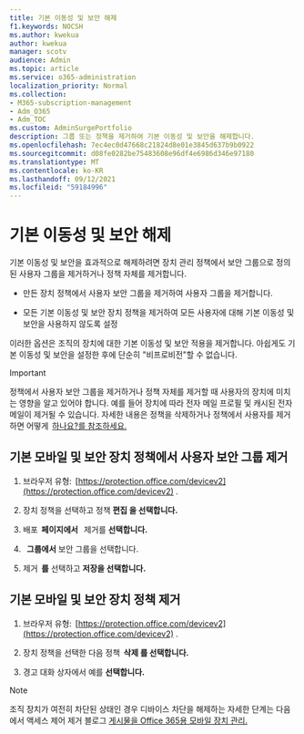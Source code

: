 ```yaml
---
title: 기본 이동성 및 보안 해제
f1.keywords: NOCSH
ms.author: kwekua
author: kwekua
manager: scotv
audience: Admin
ms.topic: article
ms.service: o365-administration
localization_priority: Normal
ms.collection:
- M365-subscription-management
- Adm_O365
- Adm_TOC
ms.custom: AdminSurgePortfolio
description: 그룹 또는 정책을 제거하여 기본 이동성 및 보안을 해제합니다.
ms.openlocfilehash: 7ec4ec0d47668c21824d8e01e3845d637b9b0922
ms.sourcegitcommit: d08fe0282be75483608e96df4e6986d346e97180
ms.translationtype: MT
ms.contentlocale: ko-KR
ms.lasthandoff: 09/12/2021
ms.locfileid: "59184996"
---
```

# <a name="turn-off-basic-mobility-and-security"></a>기본 이동성 및 보안 해제

기본 이동성 및 보안을 효과적으로 해제하려면 장치 관리 정책에서 보안 그룹으로 정의된 사용자 그룹을 제거하거나 정책 자체를 제거합니다.

- 만든 장치 정책에서 사용자 보안 그룹을 제거하여 사용자 그룹을 제거합니다.

- 모든 기본 이동성 및 보안 장치 정책을 제거하여 모든 사용자에 대해 기본 이동성 및 보안을 사용하지 않도록 설정

이러한 옵션은 조직의 장치에 대한 기본 이동성 및 보안 적용을 제거합니다. 아쉽게도 기본 이동성 및 보안을 설정한 후에 단순히 "비프로비전"할 수 없습니다.

> [!IMPORTANT]
> 정책에서 사용자 보안 그룹을 제거하거나 정책 자체를 제거할 때 사용자의 장치에 미치는 영향을 알고 있어야 합니다. 예를 들어 장치에 따라 전자 메일 프로필 및 캐시된 전자 메일이 제거될 수 있습니다. 자세한 내용은 정책을 삭제하거나 정책에서 사용자를 제거하면 어떻게  [하나요?를 참조하세요.](../../admin/basic-mobility-security/create-device-security-policies.md)

## <a name="remove-user-security-groups-from-basic-mobility-and-security-device-policies"></a>기본 모바일 및 보안 장치 정책에서 사용자 보안 그룹 제거

1. 브라우저 유형:  [https://protection.office.com/devicev2](https://protection.office.com/devicev2) .

2. 장치 정책을 선택하고 정책 **편집 을 선택합니다.**

3. 배포  **페이지에서**   제거를 **선택합니다.**

4.   **그룹에서** 보안 그룹을 선택합니다.

5. 제거  **를** 선택하고 **저장을 선택합니다.**

## <a name="remove-basic-mobility-and-security-device-policies"></a>기본 모바일 및 보안 장치 정책 제거

1. 브라우저 유형:  [https://protection.office.com/devicev2](https://protection.office.com/devicev2) .

2. 장치 정책을 선택한 다음 정책  **삭제 를 선택합니다.**

3. 경고 대화 상자에서 예를 **선택합니다.**

> [!NOTE]
> 조직 장치가 여전히 차단된 상태인 경우 디바이스 차단을 해제하는 자세한 단계는 다음에서 액세스 제어 제거 블로그 [게시물을 Office 365용 모바일 장치 관리.](https://techcommunity.microsoft.com/t5/Intune-Customer-Success/Removing-Access-Control-from-Mobile-Device-Management-for-Office/ba-p/279934)
